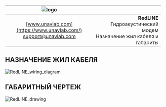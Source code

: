 | ![logo](https://ucnl.github.io/documentation/sm_logo.png) |  |
| :---: | ---: |
| [www.unavlab.com](https://www.unavlab.com/) <br/> [support@unavlab.com](mailto:support@unavlab.com) | **RedLINE** Гидроакустический модем <br/> Назначение жил кабеля и габариты |

## НАЗНАЧЕНИЕ ЖИЛ КАБЕЛЯ

![RedLINE_wiring_diagram](https://ucnl.github.io/documentation/RedLINE_wiring_diagram_ru.png)

<div style="page-break-after: always;"></div>

## ГАБАРИТНЫЙ ЧЕРТЕЖ

![RedLINE_drawing](https://ucnl.github.io/documentation/RedLINE_drawing.png)

<div style="page-break-after: always;"></div>

